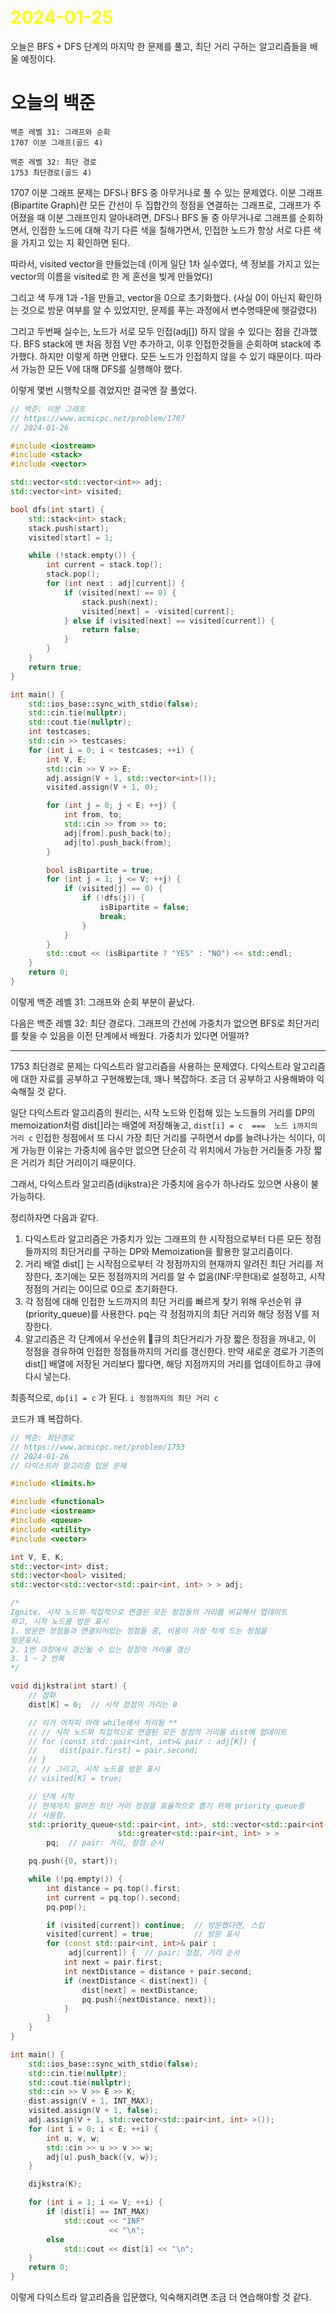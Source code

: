 # <span style="color:yellow">2024-01-25</span>

오늘은 BFS + DFS 단계의 마지막 한 문제를 풀고, 최단 거리 구하는 알고리즘들을 배울 예정이다.

# 오늘의 백준
```
백준 레벨 31: 그래프와 순회
1707 이분 그래프(골드 4)

백준 레벨 32: 최단 경로
1753 최단경로(골드 4)
```

1707 이분 그래프 문제는 DFS나 BFS 중 아무거나로 풀 수 있는 문제였다.
이분 그래프(Bipartite Graph)란 모든 간선이 두 집합간의 정점을 연결하는 그래프로, 그래프가 주어졌을 때 이분 그래프인지 알아내려면, DFS나 BFS 둘 중 아무거나로 그래프를 순회하면서, 인접한 노드에 대해 각기 다른 색을 칠해가면서, 인접한 노드가 항상 서로 다른 색을 가지고 있는 지 확인하면 된다.

따라서, visited vector을 만들었는데 (이게 일단 1차 실수였다, 색 정보를 가지고 있는 vector의 이름을 visited로 한 게 혼선을 빚게 만들었다)

그리고 색 두개 1과 -1을 만들고, vector을 0으로 초기화했다. (사실 0이 아닌지 확인하는 것으로 방문 여부를 알 수 있었지만, 문제를 푸는 과정에서 변수명때문에 헷갈렸다)

그리고 두번째 실수는, 노드가 서로 모두 인접(adj\[\]) 하지 않을 수 있다는 점을 간과했다.
BFS stack에 맨 처음 정점 V만 추가하고, 이후 인접한것들을 순회하며 stack에 추가했다.
하지만 이렇게 하면 안됐다. 모든 노드가 인접하지 않을 수 있기 때문이다. 따라서 가능한 모든 V에 대해 DFS를 실행해야 했다.

이렇게 몇번 시행착오를 겪었지만 결국엔 잘 풀었다.

```cpp
// 백준: 이분 그래프
// https://www.acmicpc.net/problem/1707
// 2024-01-26

#include <iostream>
#include <stack>
#include <vector>

std::vector<std::vector<int>> adj;
std::vector<int> visited;

bool dfs(int start) {
    std::stack<int> stack;
    stack.push(start);
    visited[start] = 1;

    while (!stack.empty()) {
        int current = stack.top();
        stack.pop();
        for (int next : adj[current]) {
            if (visited[next] == 0) {
                stack.push(next);
                visited[next] = -visited[current];
            } else if (visited[next] == visited[current]) {
                return false;
            }
        }
    }
    return true;
}

int main() {
    std::ios_base::sync_with_stdio(false);
    std::cin.tie(nullptr);
    std::cout.tie(nullptr);
    int testcases;
    std::cin >> testcases;
    for (int i = 0; i < testcases; ++i) {
        int V, E;
        std::cin >> V >> E;
        adj.assign(V + 1, std::vector<int>());
        visited.assign(V + 1, 0);

        for (int j = 0; j < E; ++j) {
            int from, to;
            std::cin >> from >> to;
            adj[from].push_back(to);
            adj[to].push_back(from);
        }

        bool isBipartite = true;
        for (int j = 1; j <= V; ++j) {
            if (visited[j] == 0) {
                if (!dfs(j)) {
                    isBipartite = false;
                    break;
                }
            }
        }
        std::cout << (isBipartite ? "YES" : "NO") << std::endl;
    }
    return 0;
}
```


이렇게 백준 레벨 31: 그래프와 순회 부분이 끝났다.

다음은 백준 레벨 32: 최단 경로다.
그래프의 간선에 가중치가 없으면 BFS로 최단거리를 찾을 수 있음을 이전 단계에서 배웠다.
가중치가 있다면 어떨까?

- - -


1753 최단경로 문제는 다익스트라 알고리즘을 사용하는 문제였다.
다익스트라 알고리즘에 대한 자료를 공부하고 구현해봤는데, 꽤나 복잡하다.
조금 더 공부하고 사용해봐야 익숙해질 것 같다.

일단 다익스트라 알고리즘의 원리는, 시작 노드와 인접해 있는 노드들의 거리를 DP의 memoization처럼 dist\[\]라는 배열에 저장해놓고, ``dist[i] = c  ===  노드 i까지의 거리 c``
인접한 정점에서 또 다시 가장 최단 거리를 구하면서 dp를 늘려나가는 식이다, 이게 가능한 이유는 가중치에 음수만 없으면 단순히 각 위치에서 가능한 거리들중 가장 짧은 거리가 최단 거리이기 때문이다.

그래서, 다익스트라 알고리즘(dijkstra)은 가중치에 음수가 하나라도 있으면 사용이 불가능하다.

정리하자면 다음과 같다.
1. 다익스트라 알고리즘은 가중치가 있는 그래프의 한 시작점으로부터 다른 모든 정점들까지의 최단거리를 구하는 DP와 Memoization을 활용한 알고리즘이다.
2. 거리 배열 dist\[\] 는 시작점으로부터 각 정점까지의 현재까지 알려진 최단 거리를 저장한다, 초기에는 모든 정점까지의 거리를 알 수 없음(INF:무한대)로 설정하고, 시작 정점의 거리는 0이므로 0으로 초기화한다.
3. 각 정점에 대해 인접한 노드까지의 최단 거리를 빠르게 찾기 위해 우선순위 큐(priority_queue)를 사용한다. pq는 각 정점까지의 최단 거리와 해당 정점 V를 저장한다.
4. 알고리즘은 각 단계에서 우선순위 큐의 최단거리가 가장 짧은 정점을 꺼내고, 이 정점을 경유하여 인접한 정점들까지의 거리를 갱신한다. 만약 새로운 경로가 기존의 dist\[\] 배열에 저장된 거리보다 짧다면, 해당 지점까지의 거리를 업데이트하고 큐에 다시 넣는다.

최종적으로, ``dp[i] = c`` 가 된다. ``i 정점까지의 최단 거리 c``

코드가 꽤 복잡하다. 

```cpp
// 백준: 최단경로
// https://www.acmicpc.net/problem/1753
// 2024-01-26
// 다익스트라 알고리즘 입문 문제

#include <limits.h>

#include <functional>
#include <iostream>
#include <queue>
#include <utility>
#include <vector>

int V, E, K;
std::vector<int> dist;
std::vector<bool> visited;
std::vector<std::vector<std::pair<int, int> > > adj;

/*
Ignite. 시작 노드와 직접적으로 연결된 모든 정점들의 거리를 비교해서 업데이트
하고, 시작 노드를 방문 표시
1. 방문한 정점들과 연결되어있는 정점들 중, 비용이 가장 적게 드는 정점을
방문표시.
2. 1번 과정에서 갱신될 수 있는 정점의 거리를 갱신
3. 1 ~ 2 반복
*/

void dijkstra(int start) {
    // 점화
    dist[K] = 0;  // 시작 정점의 거리는 0

    // 이거 어차피 아래 while에서 처리됨 **
    // // 시작 노드와 직접적으로 연결된 모든 정점의 거리를 dist에 업데이트
    // for (const std::pair<int, int>& pair : adj[K]) {
    //     dist[pair.first] = pair.second;
    // }
    // // 그리고, 시작 노드를 방문 표시
    // visited[K] = true;

    // 단계 시작
    // 현재까지 알려진 최단 거리 정점을 효율적으로 뽑기 위해 priority_queue를
    // 사용함.
    std::priority_queue<std::pair<int, int>, std::vector<std::pair<int, int> >,
                        std::greater<std::pair<int, int> > >
        pq;  // pair: 거리, 정점 순서

    pq.push({0, start});

    while (!pq.empty()) {
        int distance = pq.top().first;
        int current = pq.top().second;
        pq.pop();

        if (visited[current]) continue;  // 방문했다면, 스킵
        visited[current] = true;         // 방문 표시
        for (const std::pair<int, int>& pair :
             adj[current]) {  // pair: 정점, 거리 순서
            int next = pair.first;
            int nextDistance = distance + pair.second;
            if (nextDistance < dist[next]) {
                dist[next] = nextDistance;
                pq.push({nextDistance, next});
            }
        }
    }
}

int main() {
    std::ios_base::sync_with_stdio(false);
    std::cin.tie(nullptr);
    std::cout.tie(nullptr);
    std::cin >> V >> E >> K;
    dist.assign(V + 1, INT_MAX);
    visited.assign(V + 1, false);
    adj.assign(V + 1, std::vector<std::pair<int, int> >());
    for (int i = 0; i < E; ++i) {
        int u, v, w;
        std::cin >> u >> v >> w;
        adj[u].push_back({v, w});
    }

    dijkstra(K);

    for (int i = 1; i <= V; ++i) {
        if (dist[i] == INT_MAX)
            std::cout << "INF"
                      << "\n";
        else
            std::cout << dist[i] << "\n";
    }
    return 0;
}
```


이렇게 다익스트라 알고리즘을 입문했다, 익숙해지려면 조금 더 연습해야할 것 같다.




